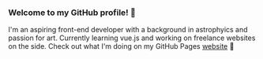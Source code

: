 ### Welcome to my GitHub profile! 👋

I'm an aspiring front-end developer with a background in astrophyics and passion for art. Currently learning vue.js and working on freelance websites on the side. Check out what I'm doing on my GitHub Pages [website](https://ancheetah.github.io) :metal:

<!--
**ancheetah/ancheetah** is a ✨ _special_ ✨ repository because its `README.md` (this file) appears on your GitHub profile.

Here are some ideas to get you started:

- 🔭 I’m currently working on ...
- 🌱 I’m currently learning ...
- 👯 I’m looking to collaborate on ...
- 🤔 I’m looking for help with ...
- 💬 Ask me about ...
- 📫 How to reach me: ...
- 😄 Pronouns: ...
- ⚡ Fun fact: ...
-->

